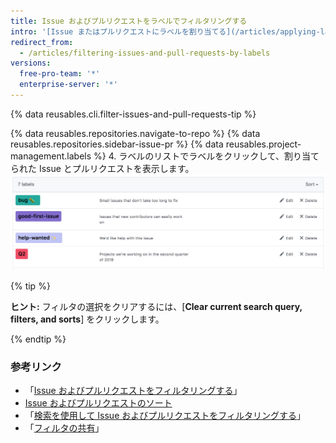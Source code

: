 ```yaml
---
title: Issue およびプルリクエストをラベルでフィルタリングする
intro: '[Issue またはプルリクエストにラベルを割り当てる](/articles/applying-labels-to-issues-and-pull-requests)と、ラベルに基づいて項目を検索できます。'
redirect_from:
  - /articles/filtering-issues-and-pull-requests-by-labels
versions:
  free-pro-team: '*'
  enterprise-server: '*'
---
```


{% data reusables.cli.filter-issues-and-pull-requests-tip %}

{% data reusables.repositories.navigate-to-repo %}
{% data reusables.repositories.sidebar-issue-pr %}
{% data reusables.project-management.labels %}
4. ラベルのリストでラベルをクリックして、割り当てられた Issue とプルリクエストを表示します。 ![リポジトリのラベルのリスト](/assets/images/help/issues/labels-page.png)

{% tip %}

**ヒント:** フィルタの選択をクリアするには、[**Clear current search query, filters, and sorts**] をクリックします。

{% endtip %}

### 参考リンク

- 「[Issue およびプルリクエストをフィルタリングする](/articles/filtering-issues-and-pull-requests)」
- [Issue およびプルリクエストのソート](/articles/sorting-issues-and-pull-requests)
- 「[検索を使用して Issue およびプルリクエストをフィルタリングする](/articles/using-search-to-filter-issues-and-pull-requests)」
- 「[フィルタの共有](/articles/sharing-filters)」
